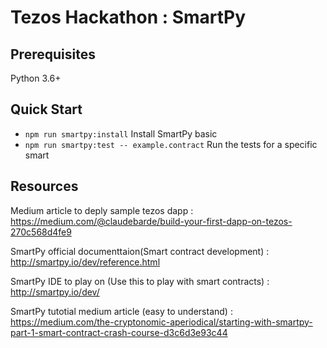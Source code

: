Tezos Hackathon : SmartPy
===


Prerequisites
---

Python 3.6+

Quick Start
---
 
 - ``npm run smartpy:install`` Install SmartPy basic
 - ``npm run smartpy:test -- example.contract`` Run the tests for a specific smart 



## Resources 

Medium article to deply sample tezos dapp : https://medium.com/@claudebarde/build-your-first-dapp-on-tezos-270c568d4fe9

SmartPy official documenttaion(Smart contract development) : http://smartpy.io/dev/reference.html

SmartPy IDE to play on (Use this to play with smart contracts) : http://smartpy.io/dev/

SmartPy tutotial medium article (easy to understand) : https://medium.com/the-cryptonomic-aperiodical/starting-with-smartpy-part-1-smart-contract-crash-course-d3c6d3e93c44

